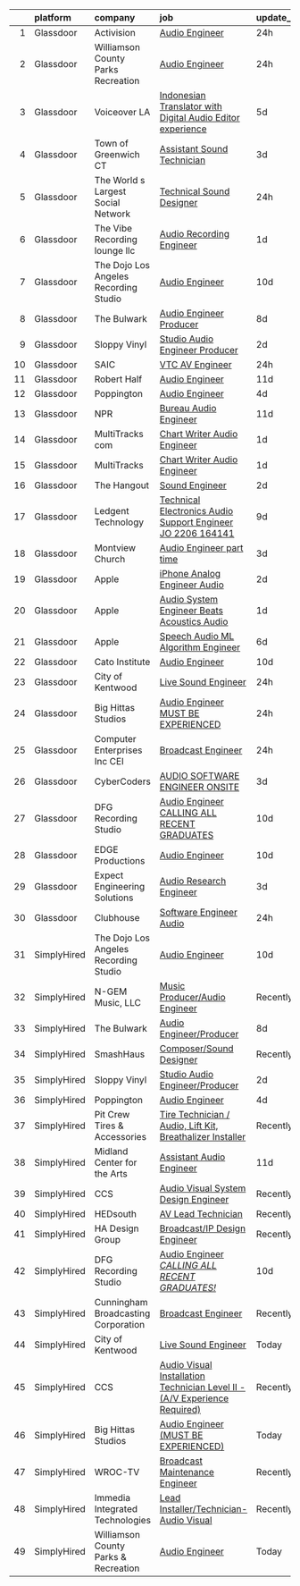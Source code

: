 

|    | platform    | company                               | job                                                                                                                                                                                                                                                                                                                                                                                                                                                                                                                                                                                                                                                                                                                                                                                                                                                                                                                                                                                                                                                                                                                                                                                                                                                                                                                                                                                                   | update_time   | location             |
|---:|:------------|:--------------------------------------|:------------------------------------------------------------------------------------------------------------------------------------------------------------------------------------------------------------------------------------------------------------------------------------------------------------------------------------------------------------------------------------------------------------------------------------------------------------------------------------------------------------------------------------------------------------------------------------------------------------------------------------------------------------------------------------------------------------------------------------------------------------------------------------------------------------------------------------------------------------------------------------------------------------------------------------------------------------------------------------------------------------------------------------------------------------------------------------------------------------------------------------------------------------------------------------------------------------------------------------------------------------------------------------------------------------------------------------------------------------------------------------------------------|:--------------|:---------------------|
|  1 | Glassdoor   | Activision                            | [Audio Engineer](https://www.glassdoor.com/partner/jobListing.htm?pos=126&ao=1136043&s=58&guid=000001817592ecc189ab98644015eeb8&src=GD_JOB_AD&t=SR&vt=w&cs=1_8c3ef76f&cb=1655534972411&jobListingId=1007947570877&jrtk=3-0-1g5qp5r79i9ir801-1g5qp5r7nq6rm800-cc181edf414e04b8-)                                                                                                                                                                                                                                                                                                                                                                                                                                                                                                                                                                                                                                                                                                                                                                                                                                                                                                                                                                                                                                                                                                                       | 24h           | Los Angeles, CA      |
|  2 | Glassdoor   | Williamson County Parks   Recreation  | [Audio Engineer](https://www.glassdoor.com/partner/jobListing.htm?pos=119&ao=1136043&s=58&guid=000001817592ecc189ab98644015eeb8&src=GD_JOB_AD&t=SR&vt=w&ea=1&cs=1_28663dcf&cb=1655534972410&jobListingId=1007947898839&jrtk=3-0-1g5qp5r79i9ir801-1g5qp5r7nq6rm800-6b00fe1877782777-)                                                                                                                                                                                                                                                                                                                                                                                                                                                                                                                                                                                                                                                                                                                                                                                                                                                                                                                                                                                                                                                                                                                  | 24h           | Franklin, TN         |
|  3 | Glassdoor   | Voiceover LA                          | [Indonesian Translator with Digital Audio Editor experience](https://www.glassdoor.com/partner/jobListing.htm?pos=103&ao=1110586&s=58&guid=000001817592ecc189ab98644015eeb8&src=GD_JOB_AD&t=SR&vt=w&ea=1&cs=1_fb3b0a1f&cb=1655534972408&jobListingId=1007933939678&cpc=7AD1D84939BBEEF3&jrtk=3-0-1g5qp5r79i9ir801-1g5qp5r7nq6rm800-20cc62e87853fccb--6NYlbfkN0DsBOlmEAMqZtav1V1WKZO3RUElpafjggtWvxyDQ3xFSh1wBRGmW-tFba2W_xw8-Hatjcodl3mTwz4idUuiZhDZXlKJifyiZnd16kPJfp4M4lo3uXkctPz3dNjnCa3CYtOqih6zwFo5UgrtChhrC3-NFQkg1VW5RyFjC_ok75n5nFb2v8G8K3xeaukjPzgj7MwurYUKghrdLYaE5qsEmI4C2RaUxhUCIVAqn9XsTv_7tvKWpRfb5JUtxYb16K1I-j_3GXAhRyqtJSsv98Ud9QIzjXIgAetSlKmIITmQFmLUwxbHWKqXC5hYuQeIkbyoY6vTLdSJDEKeekudUoR6CqqBCSuZY0Lur_fSbqTnw4WIwVVoOeNuqSPxMPlJBrIGU2gMPbYFfS8lLm_bRzTqE_weRvoDSwWj5TLCILE2ksvNINnJ6USqrqO_kIMCLORBXm2InHMdQS1O9NGrQfK9ETN0KnCvVJ_HlWWR5gBGnfXHGAreM0VlvILJ8CXiKrbxrgtMCV072w-PrLxhQqVK_HPz4i_GAqbGgHzQXVDoOmMZDA%3D%3D)                                                                                                                                                                                                                                                                                                                                                                                                                                                     | 5d            | Remote               |
|  4 | Glassdoor   | Town of Greenwich  CT                 | [Assistant Sound Technician](https://www.glassdoor.com/partner/jobListing.htm?pos=130&ao=1136043&s=58&guid=000001817592ecc189ab98644015eeb8&src=GD_JOB_AD&t=SR&vt=w&cs=1_6426e784&cb=1655534972411&jobListingId=1007940240918&jrtk=3-0-1g5qp5r79i9ir801-1g5qp5r7nq6rm800-32f1c69c91b47e19-)                                                                                                                                                                                                                                                                                                                                                                                                                                                                                                                                                                                                                                                                                                                                                                                                                                                                                                                                                                                                                                                                                                           | 3d            | Greenwich, CT        |
|  5 | Glassdoor   | The World s Largest Social Network    | [Technical Sound Designer](https://www.glassdoor.com/partner/jobListing.htm?pos=112&ao=1110586&s=58&guid=000001817592ecc189ab98644015eeb8&src=GD_JOB_AD&t=SR&vt=w&cs=1_fd4099d8&cb=1655534972409&jobListingId=1007947529090&cpc=1CBFC3E34E2A31FF&jrtk=3-0-1g5qp5r79i9ir801-1g5qp5r7nq6rm800-11f40f008b4380be--6NYlbfkN0DSgjPPcnEdvoK3uuxfISLALE6pB1FR7YSHOr_tSg5_QGIhoz_2VqUepdcKLBLI_zSML46FpfmYSzjnPzjh8LBNqQOGNiohtZaeJaaXerDaGthao5O-80F2dMp8yV8zxd5A_VeImcjjgZg5IH82PE8eWO6OgtrISYFOJoomM-OWXKpyUQxKP1v2lIyLqfivXAIH95TyLp1QsyD-1m6UA3JqV-Hm5exMMcUCWFFCD46CS4oB4C0lIsBuH29O3Jub8Xoc1wri_sVPY1W3rAtFJ2PlOnfOBfwYavvWyXU9T2tAk-0YGWw7hGQrFvNZKtKL4jQgVxCTS283Uyi4dzjdiFUN1BUNebG_Pyq5V5uPzOoKUmS3IO3G9_KoZU6bbCUSqRun5FJLxBe5EYPa3yVcYvwO5ypJYQiXTEOTYzAtRsSsLN4dNHwTr0b3yz1Ic9497mw_8B0vaoAzzBRa3JM4MTBPWnpbyLRGrC0QbArlXVBqPA0vDuKc6Aa7P1OSzxSNHd8FVZ6Gy5ZR9N8K4MWgKlZkYK_awSYIZeB_Xf4IHA29TSNPJRyGvWlrsf64g1NO9Idz9jp94zBwcw%3D%3D)                                                                                                                                                                                                                                                                                                                                                                                                                                                            | 24h           | San Diego, CA        |
|  6 | Glassdoor   | The Vibe Recording lounge llc         | [Audio Recording Engineer](https://www.glassdoor.com/partner/jobListing.htm?pos=107&ao=1110586&s=58&guid=000001817592ecc189ab98644015eeb8&src=GD_JOB_AD&t=SR&vt=w&ea=1&cs=1_8acaab3a&cb=1655534972409&jobListingId=1007945104382&cpc=F41FEAB56D215062&jrtk=3-0-1g5qp5r79i9ir801-1g5qp5r7nq6rm800-99b4986970c03688--6NYlbfkN0AVAxVjDINJEJrJHlpLjhsHnDl_GXopwSpFUamPNX3U_SUEqP2y_jbmpbt1JbWKTlvqLmQfKpFl98zRHr8ymYmYonFen-YayHZuQ_DfCErOfcEFEPAZ6qd5w0H3_J39Dxva259yOYDQdtV8ZEL2mZXtXF65qAaGmWN2criS2xPFyMOzIPhBh6ekD6OWQcpqSMWJ9O0eEzPTdotxjCLbiomPoi6Vka_bdFnl_Hyxc8h2fxEYtIa05vqeTm7PmCzK17q2C3Xv5l6qce8buJK3o9ju_SaeKWQ4sUMbU9HS301bD1PlHM16vCq2uyN_yvrsCBCWL2pvY2QEMaMZPc3gIhMuMs4F13C-5e8HVce6TDkpnWrplqOZ0W8IphzfdY1QOYZoUJhqWp5-Z-yOeJny-opFWSBSW_kcCGmYkyUUxoUzlOZegnRI2-w-ZUsp95i5yDBmc6gSMVX8zqu0QpKdv63Qgqi2meuLhUqJlqIXDVSMrBAU3v8IkvuqM_h5hyA2j9k%3D)                                                                                                                                                                                                                                                                                                                                                                                                                                                                                                                                     | 1d            | New York, NY         |
|  7 | Glassdoor   | The Dojo Los Angeles Recording Studio | [Audio Engineer](https://www.glassdoor.com/partner/jobListing.htm?pos=115&ao=1136043&s=58&guid=000001817592ecc189ab98644015eeb8&src=GD_JOB_AD&t=SR&vt=w&ea=1&cs=1_be89cbae&cb=1655534972410&jobListingId=1007923913879&jrtk=3-0-1g5qp5r79i9ir801-1g5qp5r7nq6rm800-8b67d80d5a5db89d-)                                                                                                                                                                                                                                                                                                                                                                                                                                                                                                                                                                                                                                                                                                                                                                                                                                                                                                                                                                                                                                                                                                                  | 10d           | Los Angeles, CA      |
|  8 | Glassdoor   | The Bulwark                           | [Audio Engineer Producer](https://www.glassdoor.com/partner/jobListing.htm?pos=114&ao=1136043&s=58&guid=000001817592ecc189ab98644015eeb8&src=GD_JOB_AD&t=SR&vt=w&ea=1&cs=1_76db6f8f&cb=1655534972409&jobListingId=1007929269008&jrtk=3-0-1g5qp5r79i9ir801-1g5qp5r7nq6rm800-8f20001788f8f000-)                                                                                                                                                                                                                                                                                                                                                                                                                                                                                                                                                                                                                                                                                                                                                                                                                                                                                                                                                                                                                                                                                                         | 8d            | Remote               |
|  9 | Glassdoor   | Sloppy Vinyl                          | [Studio Audio Engineer Producer](https://www.glassdoor.com/partner/jobListing.htm?pos=125&ao=1136043&s=58&guid=000001817592ecc189ab98644015eeb8&src=GD_JOB_AD&t=SR&vt=w&ea=1&cs=1_19dbbac6&cb=1655534972411&jobListingId=1007943292951&jrtk=3-0-1g5qp5r79i9ir801-1g5qp5r7nq6rm800-c2b5896f6f602d0e-)                                                                                                                                                                                                                                                                                                                                                                                                                                                                                                                                                                                                                                                                                                                                                                                                                                                                                                                                                                                                                                                                                                  | 2d            | Clifton, NJ          |
| 10 | Glassdoor   | SAIC                                  | [VTC AV Engineer](https://www.glassdoor.com/partner/jobListing.htm?pos=106&ao=1110586&s=58&guid=000001817592ecc189ab98644015eeb8&src=GD_JOB_AD&t=SR&vt=w&cs=1_9767fe6c&cb=1655534972408&jobListingId=1007946856909&cpc=217C45A42544DB93&jrtk=3-0-1g5qp5r79i9ir801-1g5qp5r7nq6rm800-7804942373342534--6NYlbfkN0AauYDK0PcpkAAwvqsYr42ytNXSoRmB0ySYhRIkJ-ozknMmzV10mP9D-ZXILu2789ZZVFwRcFlZq9-qR_AXh7beVmLLSm5GJRIoH0DK_2LDOZ4V4cVBLDngylHr48uqN1K6TxwzCfOt1zod3c20YyPsW7Id2I3ktc6l9_PdBLYxhvLNEiELnM7ajsI4_VqclcbTJ7R6jmf64Q3rxNeNeZvGPK8xvYroa3EQJyeGsDvxPTynjbH3rFQ2JRyAyi0iEvTWqTrUl46DSsymU35fy8U3k5CfaVpToSfQEqULcC5Qghkd4p1btzazgOoeDRMCGqmBouNsmq7aS8vi2EiKYlEhgjbhGFll9_jSXDDQxbqHMTaJnMnfa5eN1akGqDN0PoZOmUL3__QeCDFwoP7YUoprMqDwYhXJ2qJCEt6peJBBigZnjG5SlRf13POeZ5N22hD5Iak0sEAS-1yU_crcyv77O0Rq_fDnO5z1Kew2emebbJ40d96cK-FMq2x7GWyRViUrDD1k8u487Fehh-18fN7u3SJdjlX0UIobrKOrV7qntf5xR-WEUm7jcFKUnXF0EhgD77KiCPbDz0nqD75fulC7t_Fj10q4hk03cu5dmcihlrynM6m55U5EpSiMuxigti4lSEZSILBCfARzqZ6WAHkRoW-8LVhTAPXScodaQ_1qntO-Y-uxXdWZoQk9qfhrHP1fG5ezHRWWpm3Jwzm9pO3BRvnx6iQ1HIZ8T_28y9phj3ZijXfPG4zDyCvgWFpaSKFwOoxJxPiRxND7RcP7rpZjPORROBN_uBj9NkqPxAl7i8h1e7lftxNljXKtm00NHj0i9cZNG6iADA4WeKQkJuQCVzg-TasVVK-DI_lIV8fux36nTIgagDRFymf5GUE8xPVkWUpkJQSrxRv4Rl2icDiUFBfkBO36h8cIPgQFtouT_NJVe-loPYxW)                                                                                                 | 24h           | El Paso, TX          |
| 11 | Glassdoor   | Robert Half                           | [Audio Engineer](https://www.glassdoor.com/partner/jobListing.htm?pos=109&ao=1110586&s=58&guid=000001817592ecc189ab98644015eeb8&src=GD_JOB_AD&t=SR&vt=w&ea=1&cs=1_5b19d28d&cb=1655534972409&jobListingId=1007921811579&cpc=AC285F3A3ECA6BB0&jrtk=3-0-1g5qp5r79i9ir801-1g5qp5r7nq6rm800-dddf475eba3d17ab--6NYlbfkN0CpzDdaQkua3np5pkmj49lKioZwmwxQ-yx5plwbYmV_M2CLBDBrPEXolPoreWcdI1FHZYRz1br3R2b_rjc04kX2VFQgL_Akat0dcTVQVuBxFSe1qz47rakbnKgMLdT7VYG0wlraAIJXtJPnz1E3Qdr1CiLokK6PZCMyhrvjjBuMdQPRq52aBYdSmKgIaQDOUjFB8h8F-LuKe1CW4oirodOZ2-hOSwtl8_1tNw08mmJopQS2ELclBDOa6GoRdcmiiftzt8IvtoLn-6Mm6yiCpAEbIVnxqApcgR8oVZW8bS4XMq_ev0n27jV_XP_PdBGPFpi6I4v6w3jlJCXwPogyoDqN_yOeIAgp5pGzKzsOa_6DyBTt8ivOHTY1nmlf3v8NWa-LpUHSkyL2-nf1PqlXru_kiQgHFOa6XUi2INWYNIIOyvs1eQrhZRCLbELu9NR3BlXozET68yKg6qIdBWp8uJbRe4VILolXBH26BSZeeMiF53lFt3X6c0JBtmklO5atR3sX6YvvMCtcG2iK75FaXG55uzm0c6N2oZUIuLCdvBbxkvIQmycZcDlM2xh53X5z7Pg%3D)                                                                                                                                                                                                                                                                                                                                                                                                                                                                               | 11d           | Englewood, CO        |
| 12 | Glassdoor   | Poppington                            | [Audio Engineer](https://www.glassdoor.com/partner/jobListing.htm?pos=117&ao=1136043&s=58&guid=000001817592ecc189ab98644015eeb8&src=GD_JOB_AD&t=SR&vt=w&ea=1&cs=1_9d8a5495&cb=1655534972410&jobListingId=1007937402932&jrtk=3-0-1g5qp5r79i9ir801-1g5qp5r7nq6rm800-60c99eb234dce98f-)                                                                                                                                                                                                                                                                                                                                                                                                                                                                                                                                                                                                                                                                                                                                                                                                                                                                                                                                                                                                                                                                                                                  | 4d            | Cody, WY             |
| 13 | Glassdoor   | NPR                                   | [Bureau Audio Engineer](https://www.glassdoor.com/partner/jobListing.htm?pos=121&ao=1136043&s=58&guid=000001817592ecc189ab98644015eeb8&src=GD_JOB_AD&t=SR&vt=w&cs=1_3d474eab&cb=1655534972410&jobListingId=1007921354098&jrtk=3-0-1g5qp5r79i9ir801-1g5qp5r7nq6rm800-035cbbbfc1272e94-)                                                                                                                                                                                                                                                                                                                                                                                                                                                                                                                                                                                                                                                                                                                                                                                                                                                                                                                                                                                                                                                                                                                | 11d           | New York, NY         |
| 14 | Glassdoor   | MultiTracks com                       | [Chart Writer   Audio Engineer](https://www.glassdoor.com/partner/jobListing.htm?pos=129&ao=1136043&s=58&guid=000001817592ecc189ab98644015eeb8&src=GD_JOB_AD&t=SR&vt=w&cs=1_62db39cc&cb=1655534972411&jobListingId=1007945074698&jrtk=3-0-1g5qp5r79i9ir801-1g5qp5r7nq6rm800-394d791e73078e8e-)                                                                                                                                                                                                                                                                                                                                                                                                                                                                                                                                                                                                                                                                                                                                                                                                                                                                                                                                                                                                                                                                                                        | 1d            | Cedar Park, TX       |
| 15 | Glassdoor   | MultiTracks                           | [Chart Writer   Audio Engineer](https://www.glassdoor.com/partner/jobListing.htm?pos=120&ao=1136043&s=58&guid=000001817592ecc189ab98644015eeb8&src=GD_JOB_AD&t=SR&vt=w&cs=1_4f6fc285&cb=1655534972410&jobListingId=1007945174702&jrtk=3-0-1g5qp5r79i9ir801-1g5qp5r7nq6rm800-eafff6cc7ca7f3b4-)                                                                                                                                                                                                                                                                                                                                                                                                                                                                                                                                                                                                                                                                                                                                                                                                                                                                                                                                                                                                                                                                                                        | 1d            | Austin, TX           |
| 16 | Glassdoor   | The Hangout                           | [Sound Engineer](https://www.glassdoor.com/partner/jobListing.htm?pos=101&ao=1110586&s=58&guid=000001817592ecc189ab98644015eeb8&src=GD_JOB_AD&t=SR&vt=w&cs=1_1a4167ea&cb=1655534972407&jobListingId=1007941797349&cpc=9FCFC59387E3FBF4&jrtk=3-0-1g5qp5r79i9ir801-1g5qp5r7nq6rm800-675acca29632c3d6--6NYlbfkN0Dklcs_avH4_PXeaTYY4cD2CxUXrHXnDcRAFPxkhkludPybpabqCb4pOKZvm-Yy40brWKAkZHC4kOFh5HjM1Iv-jKH59TjzzuSUIQ-sYYeZX4RoES0tCMd7ioO9AgG1d6v6VqV5lX4n-gRcMqGEXgCd34vgOgeDymq6rVNKl9UGpAns5_pPRoxTju9kDX5UtUTPf4AUO5YCSdA1A2CIWd_LToMx6SlsjyKZgMcVcIGslXi8aRAeWYdIQj-c7wOz8bhe-eW1YVvTu1z0QWdaKmb6ywHtMXhhzJVJ147N1b-PcQsTsS7LuOLJ7Ucng-MTPqiCzmJAn6UEICSf66nUTIlYz2a0NnDfmxP21r1colPReJo-eZWhLYOsVzEJQgLQqpKP8kdKQcgTPx9kW_nQLbNRGn0MxKQDUoKSjn0eQFPWHYrl3O1A9jt5cH6UhdklWMRjbONzac4njwtRnveduoYDHhnXdBRZHN9vLzeDwEczi_XGIm5ZFA6AIeyjUbXxqvpHepgoHtct9OnYmIF73M9AK9v09oBN0UYSkWB3A3aSzmA41a1W22eRAeix3E86GFMTzTHuGGQgtFRjQCE0j9E_hrmMAWbh9n3NEYSjjErGT_lfokVkwk9dh65v6lJrAkF8HGw3QVdROMdEhxB7VHl3wLc-PV0jt4lFFTJDHOkIIy5UOpFpAHxatdzobSn8z2wBkF1zcI9sLZvQGAZMos_ylmtu0qrpiFjbaqU5st3HW7-KIbwJFihHh5BrWhGpOvg%3D)                                                                                                                                                                                                                                                                                    | 2d            | Myrtle Beach, SC     |
| 17 | Glassdoor   | Ledgent Technology                    | [Technical Electronics Audio Support Engineer  JO 2206 164141 ](https://www.glassdoor.com/partner/jobListing.htm?pos=113&ao=1110586&s=58&guid=000001817592ecc189ab98644015eeb8&src=GD_JOB_AD&t=SR&vt=w&cs=1_ecd58a54&cb=1655534972409&jobListingId=1007926138461&cpc=451933188B21919D&jrtk=3-0-1g5qp5r79i9ir801-1g5qp5r7nq6rm800-5746adba1f036272--6NYlbfkN0BhfrGGbcblirJ0_oD-V1jJ9SBvie1turFDKTAe6KCgNxcglQf_GDNs19Mxti6n_Srme7lI_GnoYEG7B_cetxCtFYk_WcDPEkmNW6fhBuqldATdzeMCQnsdG8Clk3zAgvaR8IfVBy29colwqcaGu155MNzHyM-EkVCjHwM9uHBSP4tqJqPCHMW1M_A1OlmZfSLEYl7fuGBURRRqy2xTWHadzkAggUX2tOzyjIjA4-6jUtdt2590p4Zvn1ZoXGeWJSKi1TcWm2_M7OUxbBFGYisDMII-UxNDJ5ocraNVuv9327z9AflZcB9FtF2LXpzyGvRTrJPjaQvNVFqlWFC4w5AWWdZqvb0ufJ9d6q42kjOJDUaEcKAbMvHRJ7rP1EDhSFlsHWAbtAmvJpf9OM05VkY_6L0mOtAUcE7C3U6nm-xsFmiZRyozgWwmcjr0BuRbn2WACEBWRusSq23bFfjiv1eB5iTj1lGE2hB8ib1g-PCh9mVAYesENPty1kCWAupPAjYIST8vnJwZ2dYVLQ-tgnZ8BmTx0wlGEW-v-ZW9RD6TJqhPauP9_COTE8JCcS6p7dtrU9i5XdmQeNH5Z7y58LoJrmkpVC9ekpzn_aqpI1oqHSaK20TlMA1Pn_lXdwJp5LFPKNjTfzCzNmRYAlB3dj0k5uCTJm81w-zDznbyi5bT3Q%3D%3D)                                                                                                                                                                                                                                                                                                                       | 9d            | Portland, OR         |
| 18 | Glassdoor   | Montview Church                       | [Audio Engineer  part time ](https://www.glassdoor.com/partner/jobListing.htm?pos=102&ao=1110586&s=58&guid=000001817592ecc189ab98644015eeb8&src=GD_JOB_AD&t=SR&vt=w&ea=1&cs=1_86c51ffb&cb=1655534972408&jobListingId=1007939877843&cpc=5F655C736EBE388B&jrtk=3-0-1g5qp5r79i9ir801-1g5qp5r7nq6rm800-017d053bcf467241--6NYlbfkN0BKgzQyzTF1Q9mOsR1amaS-juVGLjHt5Cdom-gEF9y-xS0Vel0hhr33L3uE2VNig6Wn63prxIlJu7nsVYwzOznB7tsykH3WENwF7fdFgdriu8uspffV3XuXRPWR31eVD8aLEv_a-VJ1MEf7HH-IBOYRfSWwqlUC2N0w_RY9FukC0dAE1CE1Pkg7XCpjWAFTggJmCTURhB4GLPdXQr-jEWAPHSFog-MXaXEGXUl-xbDKaVFt_xksghNtOByHrwNGWUUreE0Lp_mk9FGH1NHKKJ4pbslA8avyJRR0J9vob_K2pko7DPXcXxhj8e3GT3FnnyY1NZqqdqA5CvxNMj-bNLKVLqabxL-Py--17BqU_EAMOeE5n1MrN18fkF40HNJatN3vwVGvjFQVbpenFB_DpH_u_DgreOSoxmbCHWmihOhTeb5ZqIappkAuAPzmRtIlps2tLlFbbAsq2VGQfR5AuC6vvW6piFN38WTl6pUEHWOQ9EYgRTcGVoSpJMWXVZyLCweOBE1XvbvApw%3D%3D)                                                                                                                                                                                                                                                                                                                                                                                                                                                                                                                     | 3d            | Denver, CO           |
| 19 | Glassdoor   | Apple                                 | [iPhone Analog Engineer   Audio](https://www.glassdoor.com/partner/jobListing.htm?pos=104&ao=1110586&s=58&guid=000001817592ecc189ab98644015eeb8&src=GD_JOB_AD&t=SR&vt=w&cs=1_9dd12bef&cb=1655534972408&jobListingId=1007943800774&cpc=F4EED0218A761C36&jrtk=3-0-1g5qp5r79i9ir801-1g5qp5r7nq6rm800-43a1c2b1bd0e08d3--6NYlbfkN0BvKrLyj5gPmtZO9T8euul8TCxuuKNOtzRJOomxnwSEodTz2Bc-sPZlSXfvz6ygy0sNIMmBGq0Ge07DR5xCqZ-Np5K7OG-bfvlMCx9d2-yuvJubH-gnRqp3VFuq5FtDSM-zYmdyBB5SrTnu-MPr4BXWaBrdOr9seQ8UibLTvghnwerV6o3KQ69xrV5_ZdcyqjJPTPGa-81euVgT8xq6vMDcUHiZGqcDRwI-LMpkB7Do9MtJZ9y_2lvWNRnHWW-YNMkGZTWwtgBxYPmDYC4AeQqeUJij8I7fH-Juv8DyqoJrKt0ZylCb2qP3OzRQjAI3fydWhM0DDZjrU4zvV5NGBNK-qD0wbNf0BrxdWvN0gDMvaCe1lgd-eUKn9XeylLe1xlBIMGiwvQJs9pD-FHR7Ut7lv1g6pNw5zXrRGgNyXdgjg_jmKE1j9zalRApdf2NI92GeBP3IQVzxk32Y_mZdn4nfEuIBWetz1rVIycuaUUuB-JkxrFD_OHputqgNLhMebf_kM4LQuuNRyUEocrTpJHZyivaaVh0lNLiO61-bGdtzzRrEIpNqUycD2ED3WcHW6-dLpE2xvyQ4wSejOwsauZhlVRPfYGKdp6PPcil-rpyoAr9j7iDA_hVJWwH01V6sqR_1nkf4tTPFlyvqz73oJB-wEzHZwcJNKp_3raWYlcPJbPa0hm10wZEZRrJ2NzdetPGrt1A_yPcosH_IfI3SVAHZkoI5-3YfyD106ov2Se9-zqjm6KpGgSMCu4gQa_8OVs0X9hdieCISuElMSWHW-qUfWppp-CJck_OveHEJChxMcrGHbeqph4YLfryNQsVPNAx0IpoQsrS2DEnD1tnpy33g25yyjlLpMQdJi1QgDQDp0FgEiZP_ISPkWfZqV9VmoIdzmBUi1ON_s0hrQC5TjtC1UpqrN_jRVQ4CbbwgW7ntSMWlYmjmDgpD0qR7QdfAS8GIIr8ej4Dh60myzVhG41-H)                                                  | 2d            | Austin, TX           |
| 20 | Glassdoor   | Apple                                 | [Audio System Engineer   Beats Acoustics   Audio](https://www.glassdoor.com/partner/jobListing.htm?pos=105&ao=1110586&s=58&guid=000001817592ecc189ab98644015eeb8&src=GD_JOB_AD&t=SR&vt=w&cs=1_0b37856c&cb=1655534972408&jobListingId=1007946395921&cpc=334ABAF5D42DC775&jrtk=3-0-1g5qp5r79i9ir801-1g5qp5r7nq6rm800-21e9ee3c22229fe1--6NYlbfkN0BvKrLyj5gPmtZO9T8euul8TCxuuKNOtzRJOomxnwSEodTz2Bc-sPZl5OJ9R4TJsNec-GsM5itPkYUMiZ97SD77MqXyI8TTSJXPoB8wYYM4-otOhExxyVxSfwsfphh3AJq9oe8XmOMABO7CX38-IGS9xk4ZIL5Qtw7nwOgEuLFhPTOwaTG7SOgEAJsg5tbtWSI32yHk2swmzK_78ZGPPe0SfQgLziCXPFPpHTwiaK_lUC2fodn6_kNF0zt-RV1az_RQXE7RjM3TyKLxbE0QRhkTF58MQfwCjjVwXDdiLfqIjlfqGMy1D37xYzVd0loYV7Zl61gDp1fj4_BY8c1gTpObRjb0qwRj990iENehRrQfXaJJnv8w27kTcvuUzKdNMpFuy3had5vG7Jy6siE_uIOdMSscJCg15B5BDrvTDm6gfMuQPOTHARoYVH2hyygPrNSwni31JoiFOlI2EHEbv4vwBnRKavfvr65OhXO-Vb_Lcbm4chMR3uV7-oi6HIbS-cSoFastCMIJ-1o5Yi7bKnfjogAurXTZ6h4eEZNmnLGL2ZnfpjPaaJ00mRLjptROue2vBgvxEguhZKiPAXHzBCn_9-zUAVIz1HRlmnAFYWWT80rmKAcDbOTwZ5eNjLfBdYlRp6LzyhebnDnkWLKbey78rxEht806c6mWmeEO6Qyj8j2nhwbUEpypIQVDG-IEWZLsV8u7R0mfp7ikS3Kk5Pz5MbXsHdB3rr9i6diXf1Lqnpy2vUlu17-OxFNdgV-VuH0YrV1P0tydB9hr2LQ61QrLAoWum282qVMnV_rei1XxIcKqT1uO2mWlPurcn8gChDWWl5pIAeuYKExTLCNB7tdG_fIOv7WCUT0tw6G1pKtJIcuDUF2GAEHVeHuPMQK9PKePVY0fU3i1jdWK_ylfWn-8aFLjJHmzh2ZrXk7TbJ6r0m7gqpvGANQ9hR3j6n3KMe0V5V3GZQC3v_lzmiWg0MZKXAnXREfzgbWV5H2flIsiKl35yrZDupjG) | 1d            | Culver City, CA      |
| 21 | Glassdoor   | Apple                                 | [Speech   Audio ML Algorithm Engineer](https://www.glassdoor.com/partner/jobListing.htm?pos=108&ao=1110586&s=58&guid=000001817592ecc189ab98644015eeb8&src=GD_JOB_AD&t=SR&vt=w&cs=1_0fab55ad&cb=1655534972409&jobListingId=1007932865777&cpc=F41FEAB56D215062&jrtk=3-0-1g5qp5r79i9ir801-1g5qp5r7nq6rm800-3eb632309b7f339d--6NYlbfkN0BvKrLyj5gPmtZO9T8euul8TCxuuKNOtzRJOomxnwSEodTz2Bc-sPZl29JElYHfcoSkHz8o4CIGcJ_I4beLT8nnhHcgyCwp7T0QGg4bnv8a2TMV5iTvVDayIwlEND8_sPmKrLf72PUZe0nt7fpldQZLi7iWfnr5fDoV18Zio28KaIXWpKkFdzF_tHMM4bozWXon7MeKNER7-pvvKuxGzPSPRSu9TpSiET6_BXM-mxEV9JV2cnCIu-ETp3GBPiJYmmiZZ_w_Ltm_2G3Hym7My-ooehsw4dXCHe47g6mTb8CVtw3qak2h6v-7Zhmi6ohRrqXX4OU1VQyRyeUXzDfl8EUzZHj5ULkX4hUxFB1kosoTuufZ-1nbnpJ0ALu78sVBm9mAaul2VgsAZPR3-TlHN2llo43v0y3wT1PABuELJUE9NYuVmHw_2MArZMrM6AcDugj7ian3TF9PifbqUfNpPkHQv-sDtSwDs4ZvfBBQFlwTeyJaEKxKaHCxcH9celLMEka3ONvz21Um8jiOS5wT2y4NEw5G09FimyVBPholeh_5gW_A_1EZYaQNug1VPO_oy-LW9tMgTn2x7nFpUwqcSW4CTWd3I56IfiKsloq7O0BxY1t8ZZ6xxzb9DV-lXSaiiWo-BF2B2I9fhGJL3v_2QUFm9ORRCo8zZBybf1K1QrQh-AheAbH8QB3QpsEhhLTMBucLxYczzkvRwMzXU3LLxMMcVSv5Df-gyXjA0dX6voGrOoYw0e1u8o0Uv4Tt96Fv44CaRnPM24YmTvNn0b7jiLmrfJFlUm-YVNu1AtNXBukMf41DJYRh0eiXs4pqeya_j_7YbYfmaGan2DwoC1fwTRKql58UnbRfhtw4GOq_kDiku7dgTKEXnAquP9ANP0VfAvl6Q8Y9V0YotGRb2e4RMOPnv31gGcwy13SpGaHgPeoLz9q9fqskUAc4CDRD_O4QPFuayuSTtrHk0w%3D%3D)                                                | 6d            | Culver City, CA      |
| 22 | Glassdoor   | Cato Institute                        | [Audio Engineer](https://www.glassdoor.com/partner/jobListing.htm?pos=118&ao=1136043&s=58&guid=000001817592ecc189ab98644015eeb8&src=GD_JOB_AD&t=SR&vt=w&cs=1_91972eac&cb=1655534972410&jobListingId=1007925087746&jrtk=3-0-1g5qp5r79i9ir801-1g5qp5r7nq6rm800-594f132aa1da4319-)                                                                                                                                                                                                                                                                                                                                                                                                                                                                                                                                                                                                                                                                                                                                                                                                                                                                                                                                                                                                                                                                                                                       | 10d           | Washington, DC       |
| 23 | Glassdoor   | City of Kentwood                      | [Live Sound Engineer](https://www.glassdoor.com/partner/jobListing.htm?pos=122&ao=1136043&s=58&guid=000001817592ecc189ab98644015eeb8&src=GD_JOB_AD&t=SR&vt=w&cs=1_7f4d7a29&cb=1655534972410&jobListingId=1007946835374&jrtk=3-0-1g5qp5r79i9ir801-1g5qp5r7nq6rm800-014acb4ef5ba6455-)                                                                                                                                                                                                                                                                                                                                                                                                                                                                                                                                                                                                                                                                                                                                                                                                                                                                                                                                                                                                                                                                                                                  | 24h           | KenTownshipood, MI   |
| 24 | Glassdoor   | Big Hittas Studios                    | [Audio Engineer  MUST BE EXPERIENCED ](https://www.glassdoor.com/partner/jobListing.htm?pos=123&ao=1136043&s=58&guid=000001817592ecc189ab98644015eeb8&src=GD_JOB_AD&t=SR&vt=w&ea=1&cs=1_d3c6b568&cb=1655534972410&jobListingId=1007948302643&jrtk=3-0-1g5qp5r79i9ir801-1g5qp5r7nq6rm800-6cd01c88709962ad-)                                                                                                                                                                                                                                                                                                                                                                                                                                                                                                                                                                                                                                                                                                                                                                                                                                                                                                                                                                                                                                                                                            | 24h           | Marietta, GA         |
| 25 | Glassdoor   | Computer Enterprises  Inc   CEI       | [Broadcast Engineer](https://www.glassdoor.com/partner/jobListing.htm?pos=111&ao=1110586&s=58&guid=000001817592ecc189ab98644015eeb8&src=GD_JOB_AD&t=SR&vt=w&ea=1&cs=1_a7f07551&cb=1655534972409&jobListingId=1007948006434&cpc=334ABAF5D42DC775&jrtk=3-0-1g5qp5r79i9ir801-1g5qp5r7nq6rm800-63c788f4382861b1--6NYlbfkN0AVVnl_N3xmP3MApcGA3sr6MLnz8P423WWILI1WvbjE8Ry71v-lom9NKs8rBQiPPSdV0LbeVmQcfQf7zBAMurULbdXurRjQ9N9CLHYu8j8zheCCMabilDjNOA56BKnfTYMbVXRJ1CkHmny_w8euTSdEjo7Ebpy7QHOeyeRC-CJTz7uC_xfF1r1WsG3aQlYpiIQcGz4zyNZbocdFydQ0LXpgQybZWeTEIKy1E_A33PlVAo4KmrK1TWVHW9F2p8oSSlqA4b7befSB8HwmFrnM3yGFs680_Uh6_9u58fVfSEW5crKVhGf-dJsRzRBb_cEAKLON4zi7RpStW1EYGmmrRbzXwdIqH1sb-rfN8PkCc2APmfxcBWcj5qgyrv3bnLbpJmFeQW2MIzuZRIRXyq63usSJD6nwrI6egvltjFfnIJzdRX8Ka7poPIpeZ3C9m9AFeir0BJrR6yujr998dPK6pNw_IeFcqc1AQcBY9oxy5tfzTgmTNULK5FpETwg3VBf9JzVvMyLVCfDT4Q%3D%3D)                                                                                                                                                                                                                                                                                                                                                                                                                                                                                                                             | 24h           | Remote               |
| 26 | Glassdoor   | CyberCoders                           | [AUDIO SOFTWARE ENGINEER   ONSITE](https://www.glassdoor.com/partner/jobListing.htm?pos=110&ao=1110586&s=58&guid=000001817592ecc189ab98644015eeb8&src=GD_JOB_AD&t=SR&vt=w&cs=1_739181ad&cb=1655534972409&jobListingId=1007940050755&cpc=3DB599BF2F4828F0&jrtk=3-0-1g5qp5r79i9ir801-1g5qp5r7nq6rm800-e3a82285dcb447dc--6NYlbfkN0CpFJQzrgRR8WqXWK1qKKEqALWJw739KlKqr2H-MSI4eoBlI4EFrmor2FYZMP3muM1l0BA3VMkn2puHx1ljGsvalYYmjVeHwwrH6f6aeaHumyJAks2j60MqyjB7bqoGHH-xE6syt80V7IVoDhtksUrEIvhmQHkYuqO6X0wnaP97l11H3qXnNvEb0YSNxsbHKBiSeiRkVrFGqP9WyDEh2P3ulobA0m7dEXrFho-XR689arP0LG8_ME5fjktHTlCBgFlour16QCgy0ol2AgxKzn1nbizE5Q1xOP4O7_5YVIL9_2x2uGPWr5hBW8Jfs_aF99oMRV1s2i_Z2Z0du_fyQCW_R0HWNMMgyBuOB7_EJMTS6egY4m3dCj3Wlw_etZSk4JTfYiLCvF5UrCsFCXY0VHtA_lRuyuX7IkuRY7CWvYDXJlZpeLLr345jH0DhrUUoFlxpbrOvQ48UyljmT3REuv20pNcqhF2m_M0CHbH3OGd-ccTaF_MRLQgE6WlyuowGg8cWWUuPWeMfWpKLOKENm3YdjZXGtTkQRvnKNucwQ_kGFZ8xu9GYwutCrLJMTziQ0e45DLQOXhEy8Paui3zvRwwqlTMlZB7329qSFJm_FrQlax_jnT376N4vkJtVZbcsrQNR0dcaLELq_T24REBYXdkBXcWh3tbI-bw3jK9BlhKnDOw590RM1n0O4mb0lnEkuMiD5YrM9JUW07lMWzyl6d8e940cH68gzmXAvRkuCMdAiwYeSQh_s-gm0IrD63fC2h3MtzNykOzNLrmD5wH7_T6mEDeU0OJbrXOrzCs9UlDk4AMsKGB2X2ofIpgFyHsuzV7vzkFDR8Vw7o9JcHKsM9GiDDzvsaXNw6C4cg-GnjoVHQULIla59vKmfPmPh5oqlqzLZQx3_5gGiTjl4-VtW37XmmIyTzM1OiWt9CHx4O4mgtiDbsHYpgDlJR0eRB5Yu1JhdP12FVXzKkXKs66oMHl0li-iLPJ_zXE%3D)                                  | 3d            | San Jose, CA         |
| 27 | Glassdoor   | DFG Recording Studio                  | [Audio Engineer  CALLING ALL RECENT GRADUATES  ](https://www.glassdoor.com/partner/jobListing.htm?pos=127&ao=1136043&s=58&guid=000001817592ecc189ab98644015eeb8&src=GD_JOB_AD&t=SR&vt=w&ea=1&cs=1_e1df74e3&cb=1655534972411&jobListingId=1007923905535&jrtk=3-0-1g5qp5r79i9ir801-1g5qp5r7nq6rm800-9b94ec7dac23bb56-)                                                                                                                                                                                                                                                                                                                                                                                                                                                                                                                                                                                                                                                                                                                                                                                                                                                                                                                                                                                                                                                                                  | 10d           | Orange, NJ           |
| 28 | Glassdoor   | EDGE Productions                      | [Audio Engineer](https://www.glassdoor.com/partner/jobListing.htm?pos=124&ao=1136043&s=58&guid=000001817592ecc189ab98644015eeb8&src=GD_JOB_AD&t=SR&vt=w&ea=1&cs=1_f9df550e&cb=1655534972410&jobListingId=1007924086829&jrtk=3-0-1g5qp5r79i9ir801-1g5qp5r7nq6rm800-b10113b34d994e5e-)                                                                                                                                                                                                                                                                                                                                                                                                                                                                                                                                                                                                                                                                                                                                                                                                                                                                                                                                                                                                                                                                                                                  | 10d           | Norman, OK           |
| 29 | Glassdoor   | Expect Engineering Solutions          | [Audio Research Engineer](https://www.glassdoor.com/partner/jobListing.htm?pos=128&ao=1136043&s=58&guid=000001817592ecc189ab98644015eeb8&src=GD_JOB_AD&t=SR&vt=w&cs=1_a0a62b91&cb=1655534972411&jobListingId=1007940260845&jrtk=3-0-1g5qp5r79i9ir801-1g5qp5r7nq6rm800-03c0daf380a33fbf-)                                                                                                                                                                                                                                                                                                                                                                                                                                                                                                                                                                                                                                                                                                                                                                                                                                                                                                                                                                                                                                                                                                              | 3d            | Colorado Springs, CO |
| 30 | Glassdoor   | Clubhouse                             | [Software Engineer  Audio](https://www.glassdoor.com/partner/jobListing.htm?pos=116&ao=1136043&s=58&guid=000001817592ecc189ab98644015eeb8&src=GD_JOB_AD&t=SR&vt=w&cs=1_56344326&cb=1655534972410&jobListingId=1007948431970&jrtk=3-0-1g5qp5r79i9ir801-1g5qp5r7nq6rm800-6d5538c8d3713167-)                                                                                                                                                                                                                                                                                                                                                                                                                                                                                                                                                                                                                                                                                                                                                                                                                                                                                                                                                                                                                                                                                                             | 24h           | Remote               |
| 31 | SimplyHired | The Dojo Los Angeles Recording Studio | [Audio Engineer](https://www.simplyhired.com/job/iXh5sP5GVfZbtQJRk_3X9L4FWZySVyQP5ElAUVU7d2atlI1F-QEf1A?q=audio+engineer)                                                                                                                                                                                                                                                                                                                                                                                                                                                                                                                                                                                                                                                                                                                                                                                                                                                                                                                                                                                                                                                                                                                                                                                                                                                                             | 10d           | Los Angeles, CA      |
| 32 | SimplyHired | N-GEM Music, LLC                      | [Music Producer/Audio Engineer](https://www.simplyhired.com/job/Ezwa4jEajZ7pguMTILcySEmg7Pz97pN4Z54HItsH2bknDEZXVVTfQw?q=audio+engineer)                                                                                                                                                                                                                                                                                                                                                                                                                                                                                                                                                                                                                                                                                                                                                                                                                                                                                                                                                                                                                                                                                                                                                                                                                                                              | Recently      | Remote               |
| 33 | SimplyHired | The Bulwark                           | [Audio Engineer/Producer](https://www.simplyhired.com/job/n_62sdMl_VyX80lOQG59KPB-afVH60nnAEc0ODDMsv6ZadDCgjjCcg?q=audio+engineer)                                                                                                                                                                                                                                                                                                                                                                                                                                                                                                                                                                                                                                                                                                                                                                                                                                                                                                                                                                                                                                                                                                                                                                                                                                                                    | 8d            | Remote               |
| 34 | SimplyHired | SmashHaus                             | [Composer/Sound Designer](https://www.simplyhired.com/job/5TV44fqNq9OE9PTw8D83ASmeufu-2onYgJ8O5l4Y0t9TzOHHgUVKrQ?q=audio+engineer)                                                                                                                                                                                                                                                                                                                                                                                                                                                                                                                                                                                                                                                                                                                                                                                                                                                                                                                                                                                                                                                                                                                                                                                                                                                                    | Recently      | Remote               |
| 35 | SimplyHired | Sloppy Vinyl                          | [Studio Audio Engineer/Producer](https://www.simplyhired.com/job/-V6aVdF1HD8LBfs4Ns_JwA97iT_E-yXbbz1S4X8eL-WSoL5I5UTO6Q?q=audio+engineer)                                                                                                                                                                                                                                                                                                                                                                                                                                                                                                                                                                                                                                                                                                                                                                                                                                                                                                                                                                                                                                                                                                                                                                                                                                                             | 2d            | Clifton, NJ          |
| 36 | SimplyHired | Poppington                            | [Audio Engineer](https://www.simplyhired.com/job/urBt4Pn76W8KKe0UX_EPLLFxp6zkRRzKV1tI-y7on61QsQyvVQXMSA?q=audio+engineer)                                                                                                                                                                                                                                                                                                                                                                                                                                                                                                                                                                                                                                                                                                                                                                                                                                                                                                                                                                                                                                                                                                                                                                                                                                                                             | 4d            | Cody, WY             |
| 37 | SimplyHired | Pit Crew Tires & Accessories          | [Tire Technician / Audio, Lift Kit, Breathalizer Installer](https://www.simplyhired.com/job/no9HzBQdKd4fCOJb40uix27Kzuuz4OFiBRsMxiUfD7Qc2yEaSKLAjQ?q=audio+engineer)                                                                                                                                                                                                                                                                                                                                                                                                                                                                                                                                                                                                                                                                                                                                                                                                                                                                                                                                                                                                                                                                                                                                                                                                                                  | Recently      | Lincoln, NE          |
| 38 | SimplyHired | Midland Center for the Arts           | [Assistant Audio Engineer](https://www.simplyhired.com/job/SwSQtuKH5edYo5ud8nLsa57_hfsvhWa8FwPNZZ6lM6g6DhwjZoyuDw?q=audio+engineer)                                                                                                                                                                                                                                                                                                                                                                                                                                                                                                                                                                                                                                                                                                                                                                                                                                                                                                                                                                                                                                                                                                                                                                                                                                                                   | 11d           | Midland, MI          |
| 39 | SimplyHired | CCS                                   | [Audio Visual System Design Engineer](https://www.simplyhired.com/job/ary5z9j2es4oPMAOjusLJHyf7K-36e4_CuOld61njGzpItTv9_0cKA?q=audio+engineer)                                                                                                                                                                                                                                                                                                                                                                                                                                                                                                                                                                                                                                                                                                                                                                                                                                                                                                                                                                                                                                                                                                                                                                                                                                                        | Recently      | Denver, CO           |
| 40 | SimplyHired | HEDsouth                              | [AV Lead Technician](https://www.simplyhired.com/job/iW26_DNDnUyLjJIKA0dm-7ZxqQVOWdDPaBJrrXxc4N9jZWv8G_ek9w?q=audio+engineer)                                                                                                                                                                                                                                                                                                                                                                                                                                                                                                                                                                                                                                                                                                                                                                                                                                                                                                                                                                                                                                                                                                                                                                                                                                                                         | Recently      | Hollywood, FL        |
| 41 | SimplyHired | HA Design Group                       | [Broadcast/IP Design Engineer](https://www.simplyhired.com/job/zhhgZWf-DO_bs4uyVaD5PndjTMRWo-7-u4ftaNAl0jgW23ZSe0AuwQ?q=audio+engineer)                                                                                                                                                                                                                                                                                                                                                                                                                                                                                                                                                                                                                                                                                                                                                                                                                                                                                                                                                                                                                                                                                                                                                                                                                                                               | Recently      | Springfield, VA      |
| 42 | SimplyHired | DFG Recording Studio                  | [Audio Engineer *CALLING ALL RECENT GRADUATES!*](https://www.simplyhired.com/job/PiqGQxWLw6vUGDkTZbSgkQCJkK2Cpy_eGD64oksENeGPAesJ5YsuSA?q=audio+engineer)                                                                                                                                                                                                                                                                                                                                                                                                                                                                                                                                                                                                                                                                                                                                                                                                                                                                                                                                                                                                                                                                                                                                                                                                                                             | 10d           | Orange, NJ           |
| 43 | SimplyHired | Cunningham Broadcasting Corporation   | [Broadcast Engineer](https://www.simplyhired.com/job/g51BQk_w1hQOhPB3K1TdxTmfcPfE7wNYm1iCHRBq2pLN44F-L1_PhA?q=audio+engineer)                                                                                                                                                                                                                                                                                                                                                                                                                                                                                                                                                                                                                                                                                                                                                                                                                                                                                                                                                                                                                                                                                                                                                                                                                                                                         | Recently      | Miamisburg, OH       |
| 44 | SimplyHired | City of Kentwood                      | [Live Sound Engineer](https://www.simplyhired.com/job/8JVVd7XrwXJHqA-uPiPmU58r-glQwYq0zazBCQ1HFxGdDL9879mxrw?q=audio+engineer)                                                                                                                                                                                                                                                                                                                                                                                                                                                                                                                                                                                                                                                                                                                                                                                                                                                                                                                                                                                                                                                                                                                                                                                                                                                                        | Today         | Kentwood, MI         |
| 45 | SimplyHired | CCS                                   | [Audio Visual Installation Technician Level II - (A/V Experience Required)](https://www.simplyhired.com/job/hp7wTdG2D4h6XsFVGPOewO-Vyj1B6DzY1fLd6maTOj_abznLscSMiA?q=audio+engineer)                                                                                                                                                                                                                                                                                                                                                                                                                                                                                                                                                                                                                                                                                                                                                                                                                                                                                                                                                                                                                                                                                                                                                                                                                  | Recently      | Denver, CO           |
| 46 | SimplyHired | Big Hittas Studios                    | [Audio Engineer (MUST BE EXPERIENCED)](https://www.simplyhired.com/job/oUhhbThdcpKptCQSNS1RLMffR13fb7oqymDTmQzN16xs5Oc00JzG4w?q=audio+engineer)                                                                                                                                                                                                                                                                                                                                                                                                                                                                                                                                                                                                                                                                                                                                                                                                                                                                                                                                                                                                                                                                                                                                                                                                                                                       | Today         | Marietta, GA         |
| 47 | SimplyHired | WROC-TV                               | [Broadcast Maintenance Engineer](https://www.simplyhired.com/job/65H1c8chkx4pjemUfnCICe5yHDE5HpsR2S6qbyDTSm6MpV1rbRGeJw?q=audio+engineer)                                                                                                                                                                                                                                                                                                                                                                                                                                                                                                                                                                                                                                                                                                                                                                                                                                                                                                                                                                                                                                                                                                                                                                                                                                                             | Recently      | Rochester, NY        |
| 48 | SimplyHired | Immedia Integrated Technologies       | [Lead Installer/Technician-Audio Visual](https://www.simplyhired.com/job/IL_TH2SXPlz2tOw2DDE_I22xSpEewZlkJne33ZaAXd-CmCI5oTmI_A?q=audio+engineer)                                                                                                                                                                                                                                                                                                                                                                                                                                                                                                                                                                                                                                                                                                                                                                                                                                                                                                                                                                                                                                                                                                                                                                                                                                                     | Recently      | Scottsdale, AZ       |
| 49 | SimplyHired | Williamson County Parks & Recreation  | [Audio Engineer](https://www.simplyhired.com/job/VvguwX4elKiEwqEbWjsi0zleN-cRzXPYgazWNOTQv5UPfepL3lYy6Q?q=audio+engineer)                                                                                                                                                                                                                                                                                                                                                                                                                                                                                                                                                                                                                                                                                                                                                                                                                                                                                                                                                                                                                                                                                                                                                                                                                                                                             | Today         | Franklin, TN         |